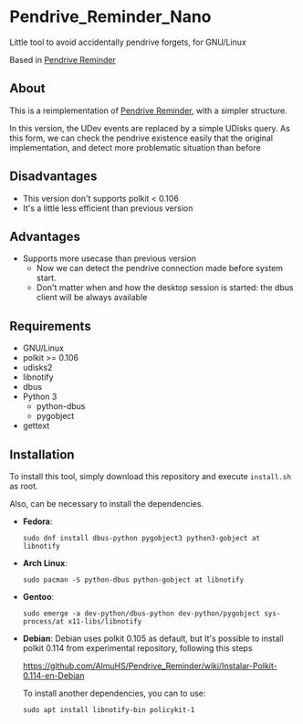 # Pendrive_Reminder_Nano
Little tool to avoid accidentally pendrive forgets, for GNU/Linux

Based in [Pendrive Reminder](https://github.com/AlmuHS/Pendrive_Reminder)

## About

This is a reimplementation of [Pendrive Reminder](https://github.com/AlmuHS/Pendrive_Reminder), with a simpler structure.

In this version, the UDev events are replaced by a simple UDisks query.
As this form, we can check the pendrive existence easily that the original implementation, and detect more problematic situation than before

## Disadvantages

  -  This version don't supports polkit < 0.106
  -  It's a little less efficient than previous version

## Advantages
	
  - Supports more usecase than previous version
     - Now we can detect the pendrive connection made before system start.
     - Don't matter when and how the desktop session is started: the dbus client will be always available 

## Requirements

  - GNU/Linux
  - polkit >= 0.106
  - udisks2
  - libnotify
  - dbus
  - Python 3
    - python-dbus
    - pygobject
  - gettext

## Installation

To install this tool, simply download this repository and execute `install.sh` as root.

Also, can be necessary to install the dependencies.

- **Fedora**:

      sudo dnf install dbus-python pygobject3 python3-gobject at libnotify

- **Arch Linux**:

      sudo pacman -S python-dbus python-gobject at libnotify

- **Gentoo**:

      sudo emerge -a dev-python/dbus-python dev-python/pygobject sys-process/at x11-libs/libnotify

- **Debian**:
  Debian uses polkit 0.105 as default, but It's possible to install polkit 0.114 from experimental repository, following this steps 
  
  https://github.com/AlmuHS/Pendrive_Reminder/wiki/Instalar-Polkit-0.114-en-Debian
  
  To install another dependencies, you can to use:
  
      sudo apt install libnotify-bin policykit-1

